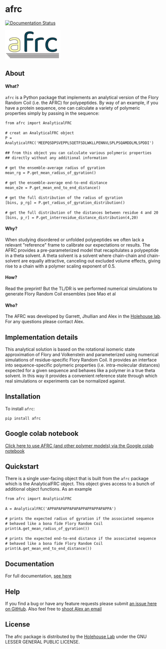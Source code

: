 afrc
==============================
[//]: # (Badges)
[![Documentation Status](https://readthedocs.org/projects/afrc/badge/?version=latest)](https://afrc.readthedocs.io/en/latest/?badge=latest)

![AFRC logo](afrc_logo.png)

## About
#### What?
`afrc` is a Python package that implements an analytical version of the Flory Random Coil (i.e. the AFRC) for polypeptides. By way of an example, if you have a protein sequence, one can calculate a variety of polymeric properties simply by passing in the sequence:


	from afrc import AnalyticalFRC
	
	# creat an AnalyticalFRC object
	P = AnalyticalFRC('MEEPQSDPSVEPPLSQETFSDLWKLLPENNVLSPLPSQAMDDLMLSPDDI')
	
	## from this object you can calculate various polymeric properties
	## directly without any additional information
	
	# get the ensemble-average radius of gyration
	mean_rg = P.get_mean_radius_of_gyration()
	
	# get the ensemble-average end-to-end distance
	mean_e2e = P.get_mean_end_to_end_distance()
	
	# get the full distribution of the radius of gyration
	[bins, p_rg] = P.get_radius_of_gyration_distribution()
	
	# get the full distribution of the distances between residue 4 and 20
	[bins, p_r] = P.get_interresidue_distance_distribution(4,20)

#### Why?
When studying disordered or unfolded polypeptides we often lack a relevant "reference" frame to calibrate our expectations or results. The AFRC provides a pre-parameterized model that recapitulates a polypeptide in a theta solvent. A theta solvent is a solvent where chain-chain and chain-solvent are equally attractive, canceling out excluded volume effects, giving rise to a chain with a polymer scaling exponent of 0.5. 

#### How?
Read the preprint! But the TL/DR is we performed numerical simulations to generate Flory Random Coil ensembles (see Mao et al 

#### Who?
The AFRC was developed by Garrett, Jhullian and Alex in the [Holehouse lab](https://www.holehouselab.com/). For any questions please contact Alex.


## Implementation details
This analytical solution is based on the rotational isomeric state approximation of Flory and Volkenstein and parameterized using numerical simulations of residue-specific Flory Random Coil. It provides an interface into sequence-specific polymeric properties (i.e. intra-molecular distances) expected for a given sequence and behaves like a polymer in a true theta solvent. In this way it provides a convenient reference state through which real simulations or experiments can be normalized against.

## Installation
To install `afrc`:

	pip install afrc 


## Google colab notebook
[Click here to use AFRC (and other polymer models) via the Google colab notebook](https://colab.research.google.com/drive/1WHw8ous7IgcKd2LKYuJLeBTlkdEYoRAk?usp=sharing)

## Quickstart
There is a single user-facing object that is built from the `afrc` package which is the AnalyticalFRC object. This object gives access to a bunch of additional object functions. As an example

	from afrc import AnalyticalFRC
	
	A = AnalyticalFRC('APPAPAPAPPAPAPAPPAPPAPPAPAPPA')
	
	# prints the expected radius of gyration if the associated sequence 
	# behaved like a bona fide Flory Random Coil
	print(A.get_mean_radius_of_gyration())  
	
	# prints the expected end-to-end distance if the associated sequence 
	# behaved like a bona fide Flory Random Coil
	print(A.get_mean_end_to_end_distance())
	

## Documentation
For full documentation, [see here](https://afrc.readthedocs.io/)

## Help
If you find a bug or have any feature requests please submit [an issue here on GitHub](https://github.com/idptools/afrc/issues). Also feel free to [shoot Alex an email]()

## License
The afrc package is distributed by the [Holehouse Lab](https://www.holehouselab.com/) under the GNU LESSER GENERAL PUBLIC LICENSE.


